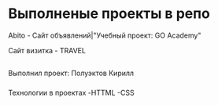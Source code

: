 # Выполненые проекты в репо

Abito - Сайт объявлений|"Учебный проект: GO Academy"

Сайт визитка - TRAVEL

##
Выполнил проект: Полуэктов Кирилл

###
Технологии в проектах
 -HTTML
 -CSS

